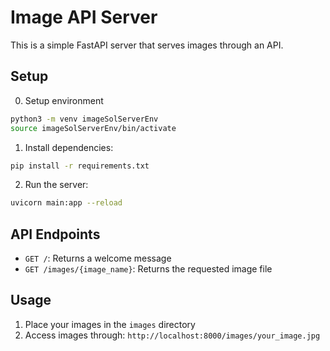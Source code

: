 # Image API Server

This is a simple FastAPI server that serves images through an API.

## Setup
0. Setup environment
```bash
python3 -m venv imageSolServerEnv
source imageSolServerEnv/bin/activate
```

1. Install dependencies:
```bash
pip install -r requirements.txt
```

2. Run the server:
```bash
uvicorn main:app --reload
```

## API Endpoints

- `GET /`: Returns a welcome message
- `GET /images/{image_name}`: Returns the requested image file

## Usage

1. Place your images in the `images` directory
2. Access images through: `http://localhost:8000/images/your_image.jpg`